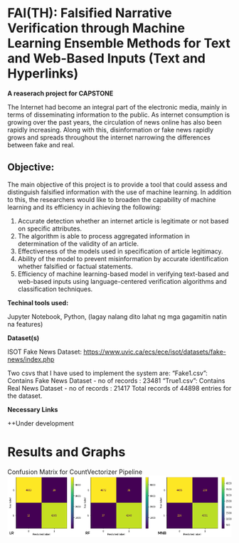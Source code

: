 # FAI(TH): Falsified Narrative Verification through Machine Learning Ensemble Methods for Text and Web-Based Inputs (Text and Hyperlinks)
**A reaserach project for CAPSTONE**

The Internet had become an integral part of the electronic media, mainly in terms of disseminating information to the public. As internet consumption is growing over the past years, the circulation of news online has also been rapidly increasing. Along with this, disinformation or fake news rapidly grows and spreads throughout the internet narrowing the differences between fake and real.

## Objective:
The main objective of this project is to provide a tool that could assess and distinguish falsified information with the use of machine learning. In addition to this, the researchers would like to broaden the capability of machine learning and its efficiency in achieving the following:
1. Accurate detection whether an internet article is legitimate or not based on specific attributes.
2. The algorithm is able to process aggregated information in determination of the validity of an article.
3. Effectiveness of the models used in specification of article legitimacy.
4. Ability of the model to prevent misinformation by accurate identification whether falsified or factual statements.
5. Efficiency of machine learning-based model in verifying text-based and web-based inputs using language-centered verification algorithms and classification techniques. 

**Techinal tools used:**

Jupyter Notebook, Python, (lagay nalang dito lahat ng mga gagamitin natin na features)

**Dataset(s)**

ISOT Fake News Dataset: https://www.uvic.ca/ecs/ece/isot/datasets/fake-news/index.php

Two csvs that I have used to implement the system are:
“Fake1.csv”: Contains Fake News Dataset - no of records : 23481
“True1.csv”: Contains Real News Dataset - no of records : 21417
Total records of 44898 entries for the dataset.

**Necessary Links**

++Under development

# Results and Graphs
Confusion Matrix for CountVectorizer Pipeline
![](count.png)